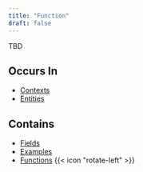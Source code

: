 ```yaml
---
title: "Function"
draft: false
---
```

TBD

## Occurs In
* [Contexts](context)
* [Entities](entity)

## Contains
* [Fields](field)
* [Examples](example)
* [Functions](function) {{< icon "rotate-left" >}}